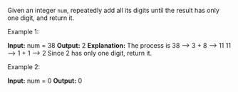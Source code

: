 Given an integer `num`, repeatedly add all its digits until the result has only one digit, and return it.

Example 1:

**Input:** num = 38
**Output:** 2
**Explanation:** The process is
38 --> 3 + 8 --> 11
11 --> 1 + 1 --> 2
Since 2 has only one digit, return it.

Example 2:

**Input:** num = 0
**Output:** 0
